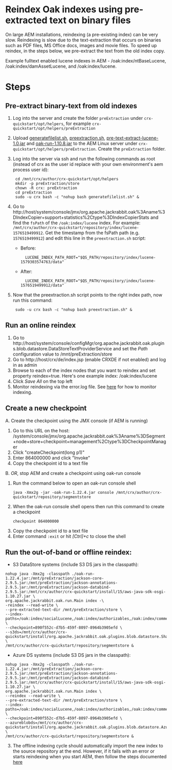 # Reindex Oak indexes using pre-extracted text on binary files
On large AEM installations, reindexing (a pre-existing index) can be very slow.  Reindexing is slow due to the text-extraction that occurs on binaries such as PDF files, MS Office docs, images and movie files.  To speed up reindex, in the steps below, we pre-extract the text from the old index copy.

Example fulltext enabled lucene indexes in AEM - /oak:index/ntBaseLucene, /oak:index/damAssetLucene, and /oak:index/lucene.

# Steps

## Pre-extract binary-text from old indexes
1. Log into the server and create the folder ```preExtraction``` under ```crx-quickstart/opt/helpers```, for example ```crx-quickstart/opt/helpers/preExtraction```
2. Upload [generatefilelist.sh](generatefilelist.sh), [preextraction.sh](preextraction.sh), [pre-text-extract-lucene-1.0.jar](pre-text-extract-lucene-1.0.jar?raw=true) and [oak-run-1.10.8.jar](https://repo1.maven.org/maven2/org/apache/jackrabbit/oak-run/1.10.8/oak-run-1.10.8.jar) to the AEM Linux server under ```crx-quickstart/opt/helpers/preExtraction```.  Create the ```preExtraction``` folder.
3. Log into the server via ssh and run the following commands as root (instead of crx as the user id replace with your own environment's aem process user id):
    
        cd /mnt/crx/author/crx-quickstart/opt/helpers
        mkdir -p preExtraction/store
        chown -R crx: preExtraction
        cd preExtraction
        sudo -u crx bash -c "nohup bash generatefilelist.sh" &
4. Go to http://host/system/console/jmx/org.apache.jackrabbit.oak%3Aname%3DIndexCopier+support+statistics%2Ctype%3DIndexCopierStats and find the ```fsPath``` of the ```/oak:index/lucene``` index.  For example: ```/mnt/crx/author/crx-quickstart/repository/index/lucene-1576519499912```.  Get the timestamp from the fsPath path (e.g. ```1576519499912```) and edit this line in the ```preextraction.sh``` script:

    * Before:

            LUCENE_INDEX_PATH_ROOT="$QS_PATH/repository/index/lucene-1579303574763/data"

    * After:
 
            LUCENE_INDEX_PATH_ROOT="$QS_PATH/repository/index/lucene-1576519499912/data"

5. Now that the preextraction.sh script points to the right index path, now run this command:

        sudo -u crx bash -c "nohup bash preextraction.sh" &


## Run an online reindex
1. Go to http://host/system/console/configMgr/org.apache.jackrabbit.oak.plugins.blob.datastore.DataStoreTextProviderService and set the *Path* configuration value to /mnt/preExtraction/store
2. Go to http://host/crx/de/index.jsp (enable CRXDE if not enabled) and log in as admin
3. Browse to each of the index nodes that you want to reindex and set property reindex=true.  Here's one example index:
        /oak:index/lucene
4. Click *Save All* on the top left
5. Monitor reindexing via the error.log file.  See [here](https://helpx.adobe.com/experience-manager/kb/Analyzing-AEM-Indexing-Issues.html) for how to monitor indexing.

## Create a new checkpoint
A. Create the checkpoint using the JMX console (if AEM is running)
   1. Go to this URL on the host:
      /system/console/jmx/org.apache.jackrabbit.oak%3Aname%3DSegment+node+store+checkpoint+management%2Ctype%3DCheckpointManager
   2. Click "createCheckpoint(long p1)"
   3. Enter 864000000 and click "Invoke"
   4. Copy the checkpoint id to a text file

B. *OR*, stop AEM and create a checkpoint using oak-run console
   1. Run the command below to open an oak-run console shell
      ```
      java -Xmx2g -jar -oak-run-1.22.4.jar console /mnt/crx/author/crx-quickstart/repository/segmentstore
      ```
   2. When the oak-run console shell opens then run this command to create a checkpoint
      ```
      checkpoint 864000000
      ```
   3. Copy the checkpoint id to a text file
   4. Enter command ```:exit``` or hit _\[Ctrl]+c_ to close the shell
   
## Run the out-of-band or offline reindex:
* S3 DataStore systems (include S3 DS jars in the classpath):
```
nohup java -Xmx2g -classpath ./oak-run-1.22.4.jar:/mnt/preExtraction/jackson-core-2.9.5.jar:/mnt/preExtraction/jackson-annotations-2.9.5.jar:/mnt/preExtraction/jackson-databind-2.9.5.jar:/mnt/crx/author/crx-quickstart/install/15/aws-java-sdk-osgi-1.10.27.jar \
org.apache.jackrabbit.oak.run.Main index -\
-reindex --read-write \
--pre-extracted-text-dir /mnt/preExtraction/store \
--index-paths=/oak:index/socialLucene,/oak:index/authorizables,/oak:index/commerceLucene,/oak:index/cqProjectLucene,/oak:index/cqPageLucene,/oak:index/damAssetLucene,/oak:index/ntBaseLucene,/oak:index/slingeventJob,/oak:index/workflowDataLucene,/oak:index/versionStoreIndex \
--checkpoint=890f552c-d7b5-459f-8097-8964b3905efd \
--s3ds=/mnt/crx/author/crx-quickstart/install/org.apache.jackrabbit.oak.plugins.blob.datastore.SharedS3DataStore.config \
/mnt/crx/author/crx-quickstart/repository/segmentstore &
```

* Azure DS systems (include S3 DS jars in the classpath):
```
nohup java -Xmx2g -classpath ./oak-run-1.22.4.jar:/mnt/preExtraction/jackson-core-2.9.5.jar:/mnt/preExtraction/jackson-annotations-2.9.5.jar:/mnt/preExtraction/jackson-databind-2.9.5.jar:/mnt/crx/author/crx-quickstart/install/15/aws-java-sdk-osgi-1.10.27.jar \
org.apache.jackrabbit.oak.run.Main index \
--reindex --read-write \
--pre-extracted-text-dir /mnt/preExtraction/store \
--index-paths=/oak:index/socialLucene,/oak:index/authorizables,/oak:index/commerceLucene,/oak:index/cqProjectLucene,/oak:index/cqPageLucene,/oak:index/damAssetLucene,/oak:index/ntBaseLucene,/oak:index/slingeventJob,/oak:index/workflowDataLucene,/oak:index/versionStoreIndex \
--checkpoint=890f552c-d7b5-459f-8097-8964b3905efd \
--azureblobds=/mnt/crx/author/crx-quickstart/install/org.apache.jackrabbit.oak.plugins.blob.datastore.AzureDataStore.config \
/mnt/crx/author/crx-quickstart/repository/segmentstore &
```

3. The offline indexing cycle should automatically import the new index to the source repository at the end.  However, if it fails with an error or starts reindexing when you start AEM, then follow the steps documented [here](https://github.com/chetanmeh/oak-console-scripts/blob/master/src/main/groovy/felixconsole/indexImport/README.md)
